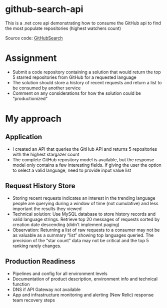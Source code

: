 # github-search-api
This is a .net core api demonstrating how to consume the GitHub api to find the most populate repositories (highest watchers count)

Source code: [GitHubSearch](https://github.com/KingsleyElder/GitHubSearch",)

# Assignment
- Submit a code repository containing a solution that would return the top 5 starred repositories from GitHub for a requested language
- The solution should store a history of recent requests and return a list to be consumed by another service
- Comment on any considerations for how the solution could be “productionized”

# My approach
## Application
- I created an API that queries the GitHub API and returns 5 repositories with the highest stargazer count
- The complete GitHub repository model is available, but the response model only contains a few interesting fields. If giving the user the option to select a valid language, need to provide input value list

## Request History Store
- Storing recent requests indicates an interest in the trending language people are querying during a window of time (not cumulative) and less important the results they viewed 
- Technical solution: Use MySQL database to store history records and valid language strings. Retrieve top 20 messages of requests sorted by creation date descending (didn’t implement paging)
- Observation: Returning a list of raw requests to a consumer may not be as valuable as a summary “list” showing top languages queried. The precision of the “star count” data may not be critical and the top 5 ranking rarely changes.

## Production Readiness
- Pipelines and config for all environment levels
- Documentation of product description, environment info and technical function
- DNS if API Gateway not available
- App and infrastructure monitoring and alerting (New Relic) response team recovery steps
